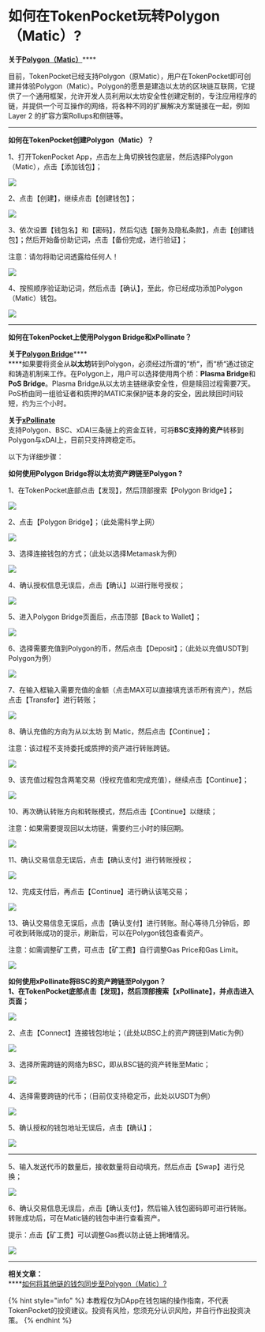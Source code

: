 # 如何在TokenPocket玩转Polygon（Matic）?

**关于**[**Polygon（Matic）**](https://polygon.technology)****

目前，TokenPocket已经支持Polygon（原Matic），用户在TokenPocket即可创建并体验Polygon（Matic）。Polygon的愿景是建造以太坊的区块链互联网，它提供了一个通用框架，允许开发人员利用以太坊安全性创建定制的，专注应用程序的链，并提供一个可互操作的网络，将各种不同的扩展解决方案链接在一起，例如Layer 2 的扩容方案Rollups和侧链等。

****

**如何在TokenPocket创建Polygon（Matic）？**

1、打开TokenPocket App，点击左上角切换钱包底层，然后选择Polygon （Matic），点击【添加钱包】；

![](../.gitbook/assets/matic1.png)

2、点击【创建】，继续点击【创建钱包】；

![](../.gitbook/assets/matic2.png)

3、依次设置【钱包名】和【密码】，然后勾选【服务及隐私条款】，点击【创建钱包】；然后开始备份助记词，点击【备份完成，进行验证】；

注意：请勿将助记词透露给任何人！

![](../.gitbook/assets/matic3.png)

4、按照顺序验证助记词，然后点击【确认】，至此，你已经成功添加Polygon（Matic）钱包。

![](../.gitbook/assets/matic4.png)

****

**如何在TokenPocket上使用Polygon Bridge和xPollinate？**

**关于**[**Polygon Bridge**](https://wallet.matic.network/bridge/)****\
****如果要将资金从**以太坊**转到Polygon，必须经过所谓的“桥“，而“桥“通过锁定和铸造机制来工作。在Polygon上，用户可以选择使用两个桥：**Plasma Bridge**和**PoS Bridge**。Plasma Bridge从以太坊主链继承安全性，但是赎回过程需要7天。PoS桥由同一组验证者和质押的MATIC来保护链本身的安全，因此赎回时间较短，约为三个小时。

**关于**[**xPollinate**](https://www.xpollinate.io)\
支持Polygon、BSC、xDAI三条链上的资金互转，可将**BSC支持的资产**转移到Polygon与xDAI上，目前只支持跨稳定币。

以下为详细步骤：

**如何使用Polygon Bridge将以太坊资产跨链至Polygon ?**

1、在TokenPocket底部点击【发现】，然后顶部搜索【Polygon Bridge】**；**

![](../.gitbook/assets/bridge1.jpg)

2、点击【Polygon Bridge】；（此处需科学上网）

![](../.gitbook/assets/bridge2.jpg)

3、选择连接钱包的方式；（此处以选择Metamask为例）

![](../.gitbook/assets/br1.jpg)

4、确认授权信息无误后，点击【确认】以进行账号授权；

![](../.gitbook/assets/br2.jpg)

5、进入Polygon Bridge页面后，点击顶部【Back to Wallet】；

![](../.gitbook/assets/b6.jpg)

6、选择需要充值到Polygon的币，然后点击【Deposit】；（此处以充值USDT到Polygon为例）

![](../.gitbook/assets/deposit.jpg)

7、在输入框输入需要充值的金额（点击MAX可以直接填充该币所有资产），然后点击【Transfer】进行转账；

![](../.gitbook/assets/br4.jpg)

8、确认充值的方向为从以太坊 到 Matic，然后点击【Continue】；

注意：该过程不支持委托或质押的资产进行转账跨链。

![](../.gitbook/assets/br5.jpg)

9、该充值过程包含两笔交易（授权充值和完成充值），继续点击【Continue】；

![](../.gitbook/assets/br6.jpg)

10、再次确认转账方向和转账模式，然后点击【Continue】以继续；

注意：如果需要提现回以太坊链，需要约三小时的赎回期。

![](../.gitbook/assets/br7.jpg)



11、确认交易信息无误后，点击【确认支付】进行转账授权；

![](../.gitbook/assets/br8.jpg)

12、完成支付后，再点击【Continue】进行确认该笔交易；

![](../.gitbook/assets/br10.jpg)

13、确认交易信息无误后，点击【确认支付】进行转账。耐心等待几分钟后，即可收到转账成功的提示，刷新后，可以在Polygon钱包查看资产。

注意：如需调整矿工费，可点击【矿工费】自行调整Gas Price和Gas Limit。

![](../.gitbook/assets/br013.jpg)



**如何使用xPollinate将BSC的资产跨链至Polygon？**\
****1、在TokenPocket底部点击【发现】，然后顶部搜索【xPollinate】，并点击进入页面**；**

![](<../.gitbook/assets/1 (6).jpg>)

2、点击【Connect】连接钱包地址；（此处以BSC上的资产跨链到Matic为例）

![](../.gitbook/assets/op2.jpg)

3、选择所需跨链的网络为BSC，即从BSC链的资产转账至Matic；

![](../.gitbook/assets/op02.jpg)

4、选择需要跨链的代币；（目前仅支持稳定币，此处以USDT为例）

![](../.gitbook/assets/op3.jpg)

5、确认授权的钱包地址无误后，点击【确认】；

![](../.gitbook/assets/op4.jpg)

****

5、输入发送代币的数量后，接收数量将自动填充，然后点击【Swap】进行兑换；

![](../.gitbook/assets/op5.jpg)

6、确认交易信息无误后，点击【确认支付】，然后输入钱包密码即可进行转账。转账成功后，可在Matic链的钱包中进行查看资产。

提示：点击【矿工费】可以调整Gas费以防止链上拥堵情况。

![](../.gitbook/assets/op6.jpg)

****

**相关文章：**\
****[如何将其他链的钱包同步至Polygon（Matic）?](https://tphelp.gitbook.io/cn/wallet-management/wallet-sync)



{% hint style="info" %}
本教程仅为DApp在钱包端的操作指南，不代表TokenPocket的投资建议。投资有风险，您须充分认识风险，并自行作出投资决策。
{% endhint %}
